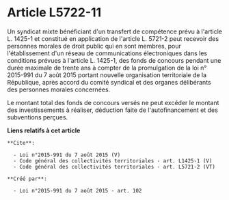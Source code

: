 # Article L5722-11

Un syndicat mixte bénéficiant d'un transfert de compétence prévu à l'article L. 1425-1 et constitué en application de
l'article L. 5721-2 peut recevoir des personnes morales de droit public qui en sont membres, pour l'établissement d'un réseau
de communications électroniques dans les conditions prévues à l'article L. 1425-1, des fonds de concours pendant une durée
maximale de trente ans à compter de la promulgation de la loi n° 2015-991 du 7 août 2015 portant nouvelle organisation
territoriale de la République, après accord du comité syndical et des organes délibérants des personnes morales concernées. 

Le montant total des fonds de concours versés ne peut excéder le montant des investissements à réaliser, déduction faite de
l'autofinancement et des subventions perçues.

**Liens relatifs à cet article**

	**Cite**:

	  - Loi n°2015-991 du 7 août 2015 (V)
	  - Code général des collectivités territoriales - art. L1425-1 (V)
	  - Code général des collectivités territoriales - art. L5721-2 (VT)

	**Créé par**:

	  - Loi n°2015-991 du 7 août 2015 - art. 102
